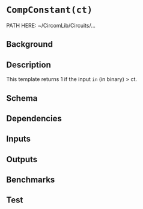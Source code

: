 # `CompConstant(ct)`

PATH HERE: ~/CircomLib/Circuits/... 

## Background

## Description

This template returns 1 if the input `in` (in binary) > ct.

## Schema

## Dependencies

## Inputs

## Outputs

## Benchmarks 

## Test